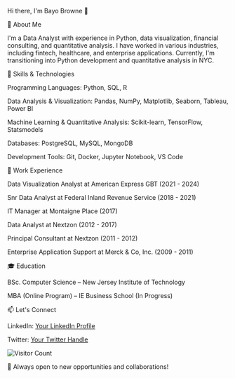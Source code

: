 Hi there, I'm Bayo Browne 👋

🚀 About Me

I'm a Data Analyst with experience in Python, data visualization, financial consulting, and quantitative analysis. I have worked in various industries, including fintech, healthcare, and enterprise applications. Currently, I'm transitioning into Python development and quantitative analysis in NYC.

🔧 Skills & Technologies

Programming Languages: Python, SQL, R

Data Analysis & Visualization: Pandas, NumPy, Matplotlib, Seaborn, Tableau, Power BI

Machine Learning & Quantitative Analysis: Scikit-learn, TensorFlow, Statsmodels

Databases: PostgreSQL, MySQL, MongoDB

Development Tools: Git, Docker, Jupyter Notebook, VS Code

💼 Work Experience

Data Visualization Analyst at American Express GBT (2021 - 2024)

Snr Data Analyst at Federal Inland Revenue Service (2018 - 2021)

IT Manager at Montaigne Place (2017)

Data Analyst at Nextzon (2012 - 2017)

Principal Consultant at Nextzon (2011 - 2012)

Enterprise Application Support at Merck & Co, Inc. (2009 - 2011)

🎓 Education

BSc. Computer Science – New Jersey Institute of Technology

MBA (Online Program) – IE Business School (In Progress)

📫 Let's Connect

LinkedIn: [Your LinkedIn Profile](https://www.linkedin.com/in/bayo-browne-8382158a)

Twitter: [Your Twitter Handle](https://x.com/0xAdebayo)

![Visitor Count](https://komarev.com/ghpvc/?username=bbrowne1&color=blue)


🚀 Always open to new opportunities and collaborations!
